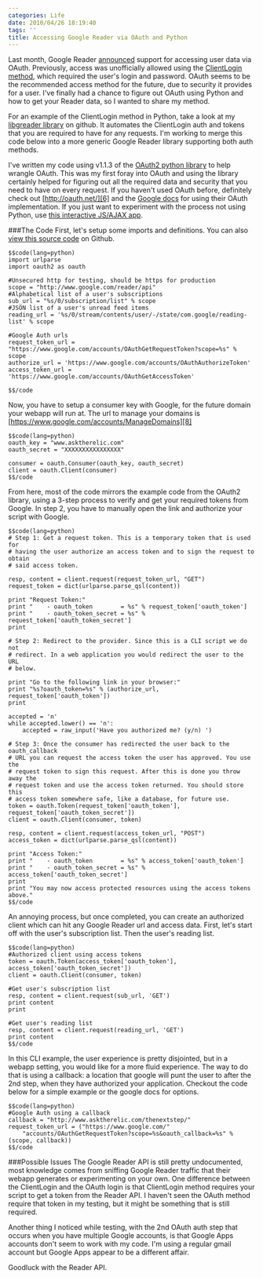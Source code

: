 ```yaml
---
categories: Life
date: 2010/04/26 18:19:40
tags: ''
title: Accessing Google Reader via OAuth and Python
---
```

Last month, Google Reader [announced][1] support for accessing user data via OAuth. Previously, access was unofficially allowed using the [ClientLogin method][2], which required the user's login and password. OAuth seems to be the recommended access method for the future, due to security it provides for a user. I've finally had a chance to figure out OAuth using Python and how to get your Reader data, so I wanted to share my method.

For an example of the ClientLogin method in Python, take a look at my [libgreader library][3] on github. It automates the ClientLogin auth and tokens that you are required to have for any requests. I'm working to merge this code below into a more generic Google Reader library supporting both auth methods.

I've written my code using v1.1.3 of the [OAuth2 python library][4] to help wrangle OAuth. This was my first foray into OAuth and using the library certainly helped for figuring out all the required data and security that you need to have on every request. If you haven't used OAuth before, definitely check out [http://oauth.net/][6] and the [Google docs][7] for using their OAuth implementation. If you just want to experiment with the process not using Python, use [this interactive JS/AJAX app][5].

###The Code
First, let's setup some imports and definitions. You can also [view this source code][9] on Github.

	$$code(lang=python)
	import urlparse
	import oauth2 as oauth
	
	#Unsecured http for testing, should be https for production
	scope = "http://www.google.com/reader/api"
	#Alphabetical list of a user's subscriptions
	sub_url = "%s/0/subscription/list" % scope
	#JSON list of a user's unread feed items
	reading_url = '%s/0/stream/contents/user/-/state/com.google/reading-list' % scope
	
	#Google Auth urls
	request_token_url = "https://www.google.com/accounts/OAuthGetRequestToken?scope=%s" % scope
	authorize_url = 'https://www.google.com/accounts/OAuthAuthorizeToken'
	access_token_url = 'https://www.google.com/accounts/OAuthGetAccessToken'
	
	$$/code

Now, you have to setup a consumer key with Google, for the future domain your webapp will run at. The url to manage your domains is [https://www.google.com/accounts/ManageDomains][8]

	$$code(lang=python)
	oauth_key = "www.asktherelic.com"
	oauth_secret = "XXXXXXXXXXXXXXXX"
	
	consumer = oauth.Consumer(oauth_key, oauth_secret)
	client = oauth.Client(consumer)
	$$/code

From here, most of the code mirrors the example code from the OAuth2 library, using a 3-step process to verify and get your required tokens from Google. In step 2, you have to manually open the link and authorize your script with Google.

	$$code(lang=python)
	# Step 1: Get a request token. This is a temporary token that is used for 
	# having the user authorize an access token and to sign the request to obtain 
	# said access token.
	
	resp, content = client.request(request_token_url, "GET")
	request_token = dict(urlparse.parse_qsl(content))
	
	print "Request Token:"
	print "    - oauth_token        = %s" % request_token['oauth_token']
	print "    - oauth_token_secret = %s" % request_token['oauth_token_secret']
	print
	
	# Step 2: Redirect to the provider. Since this is a CLI script we do not
	# redirect. In a web application you would redirect the user to the URL
	# below.
	
	print "Go to the following link in your browser:"
	print "%s?oauth_token=%s" % (authorize_url, request_token['oauth_token'])
	print
	
	accepted = 'n'
	while accepted.lower() == 'n':
	    accepted = raw_input('Have you authorized me? (y/n) ')
	
	# Step 3: Once the consumer has redirected the user back to the oauth_callback
	# URL you can request the access token the user has approved. You use the
	# request token to sign this request. After this is done you throw away the
	# request token and use the access token returned. You should store this
	# access token somewhere safe, like a database, for future use.
	token = oauth.Token(request_token['oauth_token'], request_token['oauth_token_secret'])
	client = oauth.Client(consumer, token)
	
	resp, content = client.request(access_token_url, "POST")
	access_token = dict(urlparse.parse_qsl(content))
	
	print "Access Token:"
	print "    - oauth_token        = %s" % access_token['oauth_token']
	print "    - oauth_token_secret = %s" % access_token['oauth_token_secret']
	print
	print "You may now access protected resources using the access tokens above."
	$$/code

An annoying process, but once completed, you can create an authorized client which can hit any Google Reader url and access data. First, let's start off with the user's subscription list. Then the user's reading list.

	$$code(lang=python)
	#Authorized client using access tokens
	token = oauth.Token(access_token['oauth_token'], access_token['oauth_token_secret'])
	client = oauth.Client(consumer, token)
	
	#Get user's subscription list
	resp, content = client.request(sub_url, 'GET')
	print content
	print 
	
	#Get user's reading list
	resp, content = client.request(reading_url, 'GET')
	print content
	$$/code

In this CLI example, the user experience is pretty disjointed, but in a webapp setting, you would like for a more fluid experience. The way to do that is using a callback: a location that google will punt the user to after the 2nd step, when they have authorized your application. Checkout the code below for a simple example or the google docs for options.

	$$code(lang=python)
	#Google Auth using a callback
	callback = "http://www.asktherelic.com/thenextstep/"
	request_token_url = ("https://www.google.com/"
		"accounts/OAuthGetRequestToken?scope=%s&oauth_callback=%s" % (scope, callback))
	$$/code

###Possible Issues
The Google Reader API is still pretty undocumented, most knowledge comes from sniffing Google Reader traffic that their webapp generates or experimenting on your own. One difference between the ClientLogin and the OAuth login is that ClientLogin method requires your script to get a token from the Reader API. I haven't seen the OAuth method require that token in my testing, but it might be something that is still required.

Another thing I noticed while testing, with the 2nd OAuth auth step that occurs when you have multiple Google accounts, is that Google Apps accounts don't seem to work with my code. I'm using a regular gmail account but Google Apps appear to be a different affair.

Goodluck with the Reader API.

[1]: http://groups.google.com/group/fougrapi/browse_thread/thread/4430c9a6dea4d70f "Groups post on OAuth access"
[2]: http://code.google.com/apis/accounts/docs/AuthForInstalledApps.html "Authentication using ClientLogin"
[3]: http://github.com/askedrelic/libgreader "Python library for working with Google Reader"
[4]: http://github.com/simplegeo/python-oauth2/ "OAuth2 v1.1.3"
[5]: http://googlecodesamples.com/oauth_playground/ "Interactive OAuth using AJAX"
[6]: http://oauth.net/
[7]: http://code.google.com/apis/accounts/docs/OAuth.html "docs for Google OAuth for Webapps"
[8]: https://www.google.com/accounts/ManageDomains "Getting your OAuth key/secret"
[9]: http://gist.github.com/380090